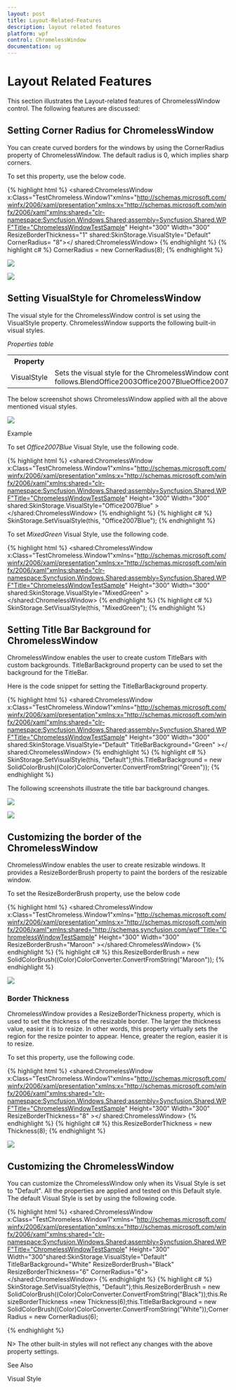 ```yaml
---
layout: post
title: Layout-Related-Features
description: layout related features
platform: wpf
control: ChromelessWindow
documentation: ug
---
```


# Layout Related Features

This section illustrates the Layout-related features of ChromelessWindow control. The following features are discussed:

## Setting Corner Radius for ChromelessWindow

You can create curved borders for the windows by using the CornerRadius property of ChromelessWindow. The default radius is 0, which implies sharp corners.

To set this property, use the below code.


{% highlight html %}
<shared:ChromelessWindow x:Class="TestChromeless.Window1"xmlns="http://schemas.microsoft.com/winfx/2006/xaml/presentation"xmlns:x="http://schemas.microsoft.com/winfx/2006/xaml"xmlns:shared="clr-namespace:Syncfusion.Windows.Shared;assembly=Syncfusion.Shared.WPF"Title="ChromelessWindowTestSample"  Height="300" Width="300" ResizeBorderThickness="1" shared:SkinStorage.VisualStyle="Default"  CornerRadius= "8"></ shared:ChromelessWindow>
{% endhighlight %}
{% highlight c# %}
CornerRadius = new CornerRadius(8);
{% endhighlight  %}


![](Layout-Related-Features_images/Layout-Related-Features_img1.jpeg)





![](Layout-Related-Features_images/Layout-Related-Features_img2.jpeg)



## Setting VisualStyle for ChromelessWindow

The visual style for the ChromelessWindow control is set using the VisualStyle property. ChromelessWindow supports the following built-in visual styles.  



_Properties table_

<table>
<tr>
<th>
Property</th><th>
Description</th></tr>
<tr>
<td>
VisualStyle</td><td>
Sets the visual style for the ChromelessWindow control. The options provided are as follows.BlendOffice2003Office2007BlueOffice2007BlackOffice2007SilverOffice2010BlueOffice2010BlackOffice2010SilverShinyBlueShinyRedSyncOrangeVS2010WMPClassicForestGreenCoolBlueLawnGreenOrangeRedChocolateYellowSpringGreenBrightGrayBlueWaveMixedGreenDefaultMetroTransparent</td></tr>
</table>


The below screenshot shows ChromelessWindow applied with all the above mentioned visual styles.

![](Layout-Related-Features_images/Layout-Related-Features_img3.png)





Example

To set _Office2007Blue_ Visual Style, use the following code.

{% highlight html %}
<shared:ChromelessWindow x:Class="TestChromeless.Window1"xmlns="http://schemas.microsoft.com/winfx/2006/xaml/presentation"xmlns:x="http://schemas.microsoft.com/winfx/2006/xaml"xmlns:shared="clr-namespace:Syncfusion.Windows.Shared;assembly=Syncfusion.Shared.WPF"Title="ChromelessWindowTestSample"  Height="300" Width="300" shared:SkinStorage.VisualStyle="Office2007Blue" ></shared:ChromelessWindow>
{% endhighlight  %}
{% highlight c# %}
SkinStorage.SetVisualStyle(this, "Office2007Blue");
{% endhighlight  %}



To set _MixedGreen_ Visual Style, use the following code.



{% highlight html %}
<shared:ChromelessWindow x:Class="TestChromeless.Window1"xmlns="http://schemas.microsoft.com/winfx/2006/xaml/presentation"xmlns:x="http://schemas.microsoft.com/winfx/2006/xaml"xmlns:shared="clr-namespace:Syncfusion.Windows.Shared;assembly=Syncfusion.Shared.WPF"Title="ChromelessWindowTestSample"  Height="300" Width="300" shared:SkinStorage.VisualStyle="MixedGreen" ></shared:ChromelessWindow>
{% endhighlight  %}
{% highlight c# %}
SkinStorage.SetVisualStyle(this, "MixedGreen");
{% endhighlight  %}





## Setting Title Bar Background for ChromelessWindow

ChromelessWindow enables the user to create custom TitleBars with custom backgrounds. TitleBarBackground property can be used to set the background for the TitleBar. 

Here is the code snippet for setting the TitleBarBackground property.

{% highlight html %}
<shared:ChromelessWindow x:Class="TestChromeless.Window1"xmlns="http://schemas.microsoft.com/winfx/2006/xaml/presentation"xmlns:x="http://schemas.microsoft.com/winfx/2006/xaml"xmlns:shared="clr-namespace:Syncfusion.Windows.Shared;assembly=Syncfusion.Shared.WPF"Title="ChromelessWindowTestSample"  Height="300" Width="300" shared:SkinStorage.VisualStyle="Default"                 	TitleBarBackground="Green" ></ shared:ChromelessWindow></td></tr>
{% endhighlight %}
{% highlight c# %}
SkinStorage.SetVisualStyle(this, "Default");this.TitleBarBackground = new SolidColorBrush((Color)ColorConverter.ConvertFromString("Green"));
{% endhighlight  %}


The following screenshots illustrate the title bar background changes.

![](Layout-Related-Features_images/Layout-Related-Features_img4.jpeg)





![](Layout-Related-Features_images/Layout-Related-Features_img5.jpeg)





## Customizing the border of the ChromelessWindow

ChromelessWindow enables the user to create resizable windows. It provides a ResizeBorderBrush property to paint the borders of the resizable window. 

To set the ResizeBorderBrush property, use the below code

{% highlight html %}
<shared:ChromelessWindow x:Class="TestChromeless.Window1"xmlns="http://schemas.microsoft.com/winfx/2006/xaml/presentation"xmlns:x="http://schemas.microsoft.com/winfx/2006/xaml"xmlns:shared="http://schemas.syncfusion.com/wpf"Title="ChromelessWindowTestSample" Height="300" Width="300" ResizeBorderBrush="Maroon" ></shared:ChromelessWindow>
{% endhighlight  %}
{% highlight c# %}
this.ResizeBorderBrush = new SolidColorBrush((Color)ColorConverter.ConvertFromString("Maroon"));
{% endhighlight %}



![](Layout-Related-Features_images/Layout-Related-Features_img6.jpeg)





### Border Thickness

ChromelessWindow provides a ResizeBorderThickness property, which is used to set the thickness of the resizable border. The larger the thickness value, easier it is to resize. In other words, this property virtually sets the region for the resize pointer to appear. Hence, greater the region, easier it is to resize.

To set this property, use the following code.

{% highlight html %}
<shared:ChromelessWindow x:Class="TestChromeless.Window1"xmlns="http://schemas.microsoft.com/winfx/2006/xaml/presentation"xmlns:x="http://schemas.microsoft.com/winfx/2006/xaml"xmlns:shared="clr-namespace:Syncfusion.Windows.Shared;assembly=Syncfusion.Shared.WPF"Title="ChromelessWindowTestSample"  Height="300" Width="300" ResizeBorderThickness="8" ></ shared:ChromelessWindow>
{% endhighlight %}
{% highlight c# %}
this.ResizeBorderThickness = new Thickness(8);
{% endhighlight %}


![](Layout-Related-Features_images/Layout-Related-Features_img7.jpeg)





## Customizing the ChromelessWindow

You can customize the ChromelessWindow only when its Visual Style is set to "Default". All the properties are applied and tested on this Default style. The default Visual Style is set by using the following code.

{% highlight html %}
<shared:ChromelessWindow x:Class="TestChromeless.Window1"xmlns="http://schemas.microsoft.com/winfx/2006/xaml/presentation"xmlns:x="http://schemas.microsoft.com/winfx/2006/xaml"xmlns:shared="clr-namespace:Syncfusion.Windows.Shared;assembly=Syncfusion.Shared.WPF"Title="ChromelessWindowTestSample" Height="300" Width="300"shared:SkinStorage.VisualStyle="Default" TitleBarBackground="White" ResizeBorderBrush="Black" ResizeBorderThickness="6" CornerRadius="6"></shared:ChromelessWindow>
{% endhighlight %}
{% highlight c# %}
SkinStorage.SetVisualStyle(this, "Default");this.ResizeBorderBrush = new SolidColorBrush((Color)ColorConverter.ConvertFromString("Black"));this.ResizeBorderThickness =new Thickness(6);this.TitleBarBackground = new SolidColorBrush((Color)ColorConverter.ConvertFromString("White"));CornerRadius = new CornerRadius(6);

{% endhighlight  %}

N> The other built-in styles will not reflect any changes with the above property settings. 



See Also

Visual Style

